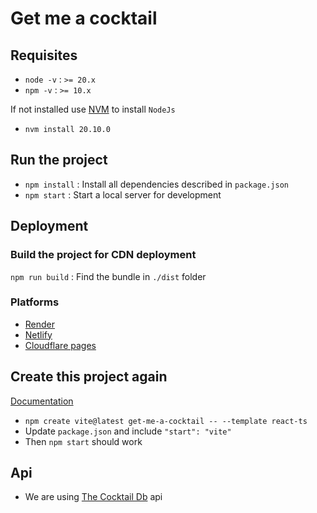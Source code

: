 # Get me a cocktail

## Requisites

- `node -v` : `>= 20.x`
- `npm -v` : `>= 10.x`

If not installed use [NVM](https://github.com/nvm-sh/nvm#install--update-script) to install `NodeJs`

- `nvm install 20.10.0`



## Run the project

- `npm install` : Install all dependencies described in `package.json`
- `npm start` : Start a local server for development

## Deployment

### Build the project for CDN deployment

`npm run build` : Find the bundle in `./dist` folder

### Platforms

- [Render](https://vitejs.dev/guide/static-deploy.html#render)
- [Netlify](https://vitejs.dev/guide/static-deploy.html#netlify)
- [Cloudflare pages](https://vitejs.dev/guide/static-deploy.html#cloudflare-pages)

## Create this project again

[Documentation](https://vitejs.dev/guide/#scaffolding-your-first-vite-project)

- `npm create vite@latest get-me-a-cocktail -- --template react-ts` 
- Update `package.json` and include `"start": "vite"`
- Then `npm start` should work

## Api

- We are using [The Cocktail Db](https://www.thecocktaildb.com/api.php) api